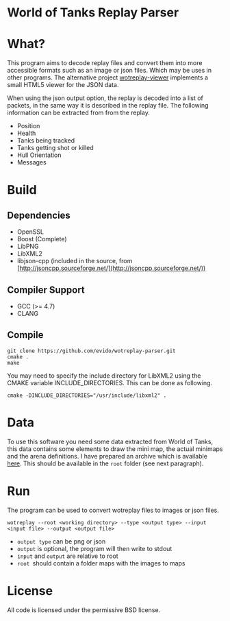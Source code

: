 World of Tanks Replay Parser
==============================================================

# What?

This program aims to decode replay files and convert them into more accessible formats such as an image or json files. Which may be uses in other programs. The alternative project [wotreplay-viewer](http://github.com/evido/wotreplay-viewer) implements a small HTML5 viewer for the JSON data. 

When using the json output option, the replay is decoded into a list of packets, in the same way it is described in the replay file. The following information can be extracted from from the replay.

* Position
* Health
* Tanks being tracked
* Tanks getting shot or killed
* Hull Orientation
* Messages

# Build

## Dependencies

* OpenSSL
* Boost (Complete)
* LibPNG
* LibXML2
* libjson-cpp (included in the source, from [http://jsoncpp.sourceforge.net/](http://jsoncpp.sourceforge.net/))

## Compiler Support

* GCC (>= 4.7)
* CLANG

## Compile

    git clone https://github.com/evido/wotreplay-parser.git
    cmake .
    make

You may need to specify the include directory for LibXML2 using the CMAKE variable INCLUDE_DIRECTORIES. This can be done as following.

    cmake -DINCLUDE_DIRECTORIES="/usr/include/libxml2" .

# Data

To use this software you need some data extracted from World of Tanks, this data contains some elements to draw the mini map, the actual minimaps and the arena definitions. I have prepared an archive which is available [here](https://docs.google.com/file/d/0B3nvac-cSAKRdjV1d2JtQkJJZkE/edit?usp=sharing). This should be available in the ```root``` folder (see next paragraph).

# Run

The program can be used to convert wotreplay files to images or json files.

    wotreplay --root <working directory> --type <output type> --input <input file> --output <output file>

* ```output type``` can be png or json
* ```output``` is optional, the program will then write to stdout
* ```input``` and  ```output``` are relative to root
* ```root ```should contain a folder maps with the images to maps

# License

All code is licensed under the permissive BSD license.
